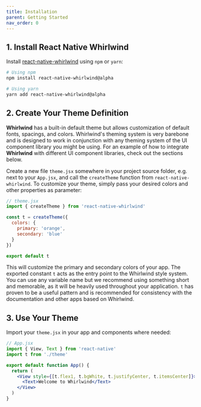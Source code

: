 ```yaml
---
title: Installation
parent: Getting Started
nav_order: 0
---
```


## 1. Install React Native Whirlwind

Install [react-native-whirlwind](https://www.npmjs.com/package/react-native-whirlwind) using `npm` or `yarn`:

```sh
# Using npm
npm install react-native-whirlwind@alpha

# Using yarn
yarn add react-native-whirlwind@alpha
```

## 2. Create Your Theme Definition

**Whirlwind** has a built-in default theme but allows customization of default fonts, spacings, and colors. Whirlwind's theming system is very barebone and is designed to work in conjunction with any theming system of the UI component library you might be using. For an example of how to integrate **Whirlwind** with different UI component libraries, check out the sections below.

Create a new file `theme.jsx` somewhere in your project source folder, e.g. next to your `App.jsx`, and call the `createTheme` function from `react-native-whirlwind`. To customize your theme, simply pass your desired colors and other properties as parameter:

```jsx
// theme.jsx
import { createTheme } from 'react-native-whirlwind'

const t = createTheme({
  colors: {
    primary: 'orange',
    secondary: 'blue'
  }
})

export default t
```

This will customize the primary and secondary colors of your app. The exported constant `t` acts as the entry point to the Whirlwind style system. You can use any variable name but we recommend using something short and memorable, as it will be heavily used throughout your application. `t` has proven to be a useful pattern and is recommended for consistency with the documentation and other apps based on Whirlwind.

## 3. Use Your Theme

Import your `theme.jsx` in your app and components where needed:

```jsx
// App.jsx
import { View, Text } from 'react-native'
import t from './theme'

export default function App() {
  return (
    <View style={[t.flex1, t.bgWhite, t.justifyCenter, t.itemsCenter]}>
      <Text>Welcome to Whirlwind</Text>
    </View>
  )
}
```
